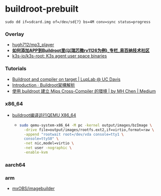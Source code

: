 buildroot-prebuilt
============================
`sudo dd if=sdcard.img of=/dev/sd{?} bs=4M conv=sync status=progress`

### Overlay
- [hugh712/mp3_player](https://github.com/hugh712/mp3_player)
- [**如何添加APP到Buildroot里(以瑞芯微rv1126为例)_专栏_易百纳技术社区**](https://www.ebaina.com/articles/140000016828)
- [k3s-io/k3s-root: K3s agent user space binaries](https://github.com/k3s-io/k3s-root)

### Tutorials
- [Buildroot and compiler on target | LupLab @ UC Davis](https://luplab.cs.ucdavis.edu/2022/01/06/buildroot-and-compiler-on-target.html)
- [Introduction · Buildroot架構解析](https://hugh712.gitbooks.io/buildroot/content/)
- [使用 buildroot 建立 Mips Cross-Compiler 的環境 | by MH Chen | Medium](https://pipi9baby.medium.com/%E4%BD%BF%E7%94%A8-buildroot-%E5%BB%BA%E7%AB%8B-mips-cross-compiler-%E7%9A%84%E7%92%B0%E5%A2%83-e63a665b87f2)

### x86_64
- [buildroot编译运行QEMU X86_64](https://jgsun.github.io/2020/05/28/qemu-x86-64/)
  - ```bash
    sudo qemu-system-x86_64 -M pc -kernel output/images/bzImage \
      -drive file=output/images/rootfs.ext2,if=virtio,format=raw \
      -append "rootwait root=/dev/vda console=tty1 \
      console=ttyS0" \
      -net nic,model=virtio \
      -net user -nographic \
      -enable-kvm
    ```
### aarch64


### arm
- [mxOBS/imagebuilder](https://github.com/mxOBS/imagebuilder)
